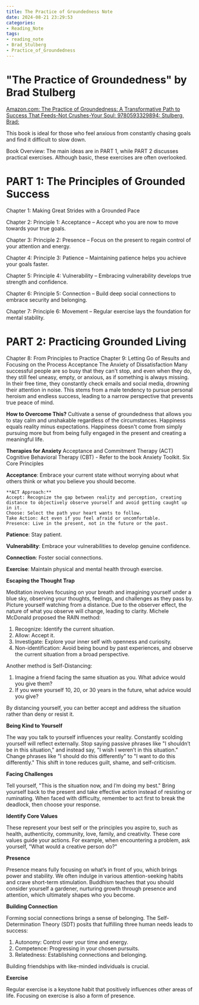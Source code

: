```yaml
---
title: The Practice of Groundedness Note
date: 2024-08-21 23:29:53
categories:
- Reading_Note
tags:
- reading_note
- Brad_Stulberg
- Practice_of_Groundedness
--- 
```


# "The Practice of Groundedness" by Brad Stulberg
[Amazon.com: The Practice of Groundedness: A Transformative Path to Success That Feeds-Not Crushes-Your Soul: 9780593329894: Stulberg, Brad: ](https://www.amazon.com/Practice-Groundedness-Transformative-Feeds-Not-Crushes-Your/dp/0593329899)

This book is ideal for those who feel anxious from constantly chasing goals and find it difficult to slow down.

Book Overview:
The main ideas are in PART 1, while PART 2 discusses practical exercises. Although basic, these exercises are often overlooked.

# PART 1: The Principles of Grounded Success

Chapter 1: Making Great Strides with a Grounded Pace

Chapter 2: Principle 1: Acceptance – Accept who you are now to move towards your true goals.

Chapter 3: Principle 2: Presence – Focus on the present to regain control of your attention and energy.

Chapter 4: Principle 3: Patience – Maintaining patience helps you achieve your goals faster.

Chapter 5: Principle 4: Vulnerability – Embracing vulnerability develops true strength and confidence.

Chapter 6: Principle 5: Connection – Build deep social connections to embrace security and belonging.

Chapter 7: Principle 6: Movement – Regular exercise lays the foundation for mental stability.

# PART 2: Practicing Grounded Living

Chapter 8: From Principles to Practice
Chapter 9: Letting Go of Results and Focusing on the Process
Acceptance
The Anxiety of Dissatisfaction
Many successful people are so busy that they can't stop, and even when they do, they still feel uneasy, empty, or anxious, as if something is always missing. In their free time, they constantly check emails and social media, drowning their attention in noise. This stems from a male tendency to pursue personal heroism and endless success, leading to a narrow perspective that prevents true peace of mind.

**How to Overcome This?**
Cultivate a sense of groundedness that allows you to stay calm and unshakable regardless of the circumstances. Happiness equals reality minus expectations. Happiness doesn't come from simply pursuing more but from being fully engaged in the present and creating a meaningful life.

**Therapies for Anxiety**
Acceptance and Commitment Therapy (ACT)
Cognitive Behavioral Therapy (CBT) - Refer to the book Anxiety Toolkit.
Six Core Principles

**Acceptance**: Embrace your current state without worrying about what others think or what you believe you should become.

    **ACT Approach:**
    Accept: Recognize the gap between reality and perception, creating distance to objectively observe yourself and avoid getting caught up in it.
    Choose: Select the path your heart wants to follow.
    Take Action: Act even if you feel afraid or uncomfortable.
    Presence: Live in the present, not in the future or the past.

**Patience**: Stay patient.

**Vulnerability**: Embrace your vulnerabilities to develop genuine confidence.

**Connection**: Foster social connections.

**Exercise**: Maintain physical and mental health through exercise.

**Escaping the Thought Trap**

Meditation involves focusing on your breath and imagining yourself under a blue sky, observing your thoughts, feelings, and challenges as they pass by. Picture yourself watching from a distance. Due to the observer effect, the nature of what you observe will change, leading to clarity. Michele McDonald proposed the RAIN method:

1. Recognize: Identify the current situation.
2. Allow: Accept it.
3. Investigate: Explore your inner self with openness and curiosity.
4. Non-identification: Avoid being bound by past experiences, and observe the current situation from a broad perspective.

Another method is Self-Distancing:
1. Imagine a friend facing the same situation as you. What advice would you give them?
2. If you were yourself 10, 20, or 30 years in the future, what advice would you give?


By distancing yourself, you can better accept and address the situation rather than deny or resist it.

**Being Kind to Yourself**

The way you talk to yourself influences your reality. Constantly scolding yourself will reflect externally. Stop saying passive phrases like "I shouldn’t be in this situation," and instead say, "I wish I weren’t in this situation." Change phrases like "I should do this differently" to "I want to do this differently." This shift in tone reduces guilt, shame, and self-criticism.

**Facing Challenges**

Tell yourself, "This is the situation now, and I’m doing my best." Bring yourself back to the present and take effective action instead of resisting or ruminating. When faced with difficulty, remember to act first to break the deadlock, then choose your response.

**Identify Core Values**

These represent your best self or the principles you aspire to, such as health, authenticity, community, love, family, and creativity. These core values guide your actions. For example, when encountering a problem, ask yourself, "What would a creative person do?"

**Presence**

Presence means fully focusing on what’s in front of you, which brings power and stability. We often indulge in various attention-seeking habits and crave short-term stimulation. Buddhism teaches that you should consider yourself a gardener, nurturing growth through presence and attention, which ultimately shapes who you become.

**Building Connection**

Forming social connections brings a sense of belonging. The Self-Determination Theory (SDT) posits that fulfilling three human needs leads to success:

1. Autonomy: Control over your time and energy.
2. Competence: Progressing in your chosen pursuits.
3. Relatedness: Establishing connections and belonging.

Building friendships with like-minded individuals is crucial.

**Exercise**

Regular exercise is a keystone habit that positively influences other areas of life. Focusing on exercise is also a form of presence.